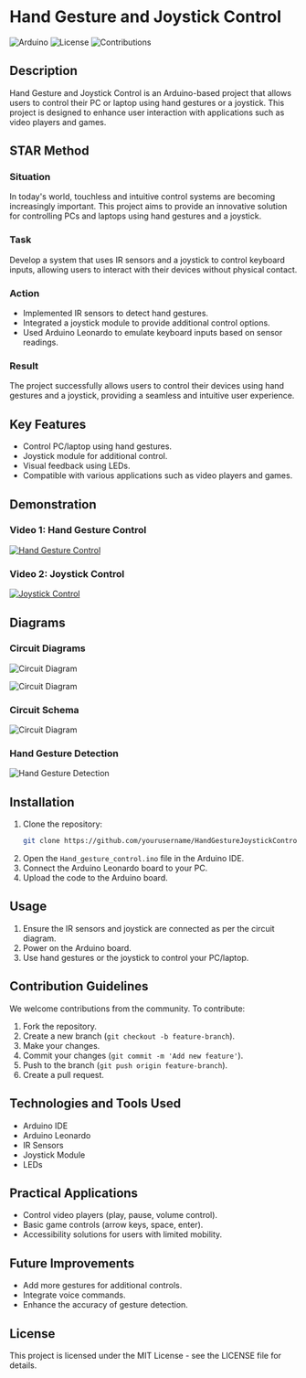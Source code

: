 # Hand Gesture and Joystick Control

![Arduino](https://img.shields.io/badge/Arduino-IDE-blue)
![License](https://img.shields.io/badge/License-MIT-green)
![Contributions](https://img.shields.io/badge/Contributions-Welcome-brightgreen)

## Description

Hand Gesture and Joystick Control is an Arduino-based project that allows users to control their PC or laptop using hand gestures or a joystick. This project is designed to enhance user interaction with applications such as video players and games.

## STAR Method

### Situation
In today's world, touchless and intuitive control systems are becoming increasingly important. This project aims to provide an innovative solution for controlling PCs and laptops using hand gestures and a joystick.

### Task
Develop a system that uses IR sensors and a joystick to control keyboard inputs, allowing users to interact with their devices without physical contact.

### Action
- Implemented IR sensors to detect hand gestures.
- Integrated a joystick module to provide additional control options.
- Used Arduino Leonardo to emulate keyboard inputs based on sensor readings.

### Result
The project successfully allows users to control their devices using hand gestures and a joystick, providing a seamless and intuitive user experience.

## Key Features

- Control PC/laptop using hand gestures.
- Joystick module for additional control.
- Visual feedback using LEDs.
- Compatible with various applications such as video players and games.

## Demonstration

### Video 1: Hand Gesture Control
[![Hand Gesture Control](demo/Hand_gesture_control_IR_Pacman_compressed.jpg)](https://raw.githubusercontent.com/prgrmcode/hand-gesture-control/main/demo/Hand_gesture_control_IR_Pacman_compressed.mp4)


### Video 2: Joystick Control
[![Joystick Control](demo/Joystick_game_controller.jpg)](https://raw.githubusercontent.com/prgrmcode/hand-gesture-control/main/demo/Joystick_game_controller.mp4)


## Diagrams

### Circuit Diagrams
![Circuit Diagram](img/Circuit-Diagram-for-Joystick-Controller-Arduino-Leonardo.png)

![Circuit Diagram](img/Arduino%20Leonardo%202.jpg)

### Circuit Schema

![Circuit Diagram](img/schema_IR_gesture_control.jpg)

### Hand Gesture Detection
![Hand Gesture Detection](img/Arduino%20Leonardo%20schema.jpg)

## Installation

1. Clone the repository:
   ```sh
   git clone https://github.com/yourusername/HandGestureJoystickControl.git
   ```
2. Open the `Hand_gesture_control.ino` file in the Arduino IDE.
3. Connect the Arduino Leonardo board to your PC.
4. Upload the code to the Arduino board.

## Usage

1. Ensure the IR sensors and joystick are connected as per the circuit diagram.
2. Power on the Arduino board.
3. Use hand gestures or the joystick to control your PC/laptop.

## Contribution Guidelines

We welcome contributions from the community. To contribute:

1. Fork the repository.
2. Create a new branch (`git checkout -b feature-branch`).
3. Make your changes.
4. Commit your changes (`git commit -m 'Add new feature'`).
5. Push to the branch (`git push origin feature-branch`).
6. Create a pull request.

## Technologies and Tools Used

- Arduino IDE
- Arduino Leonardo
- IR Sensors
- Joystick Module
- LEDs

## Practical Applications

- Control video players (play, pause, volume control).
- Basic game controls (arrow keys, space, enter).
- Accessibility solutions for users with limited mobility.

## Future Improvements

- Add more gestures for additional controls.
- Integrate voice commands.
- Enhance the accuracy of gesture detection.

## License

This project is licensed under the MIT License - see the LICENSE file for details.





